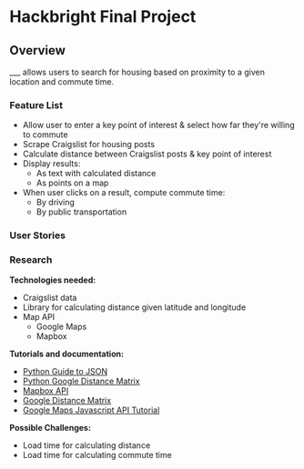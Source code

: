 # Hackbright Final Project


## Overview
___ allows users to search for housing based on proximity to a given location and commute time.

### Feature List
- Allow user to enter a key point of interest & select how far they're willing to commute
- Scrape Craigslist for housing posts
- Calculate distance between Craigslist posts & key point of interest
- Display results:
  - As text with calculated distance
  - As points on a map
- When user clicks on a result, compute commute time:
  - By driving
  - By public transportation


### User Stories

### Research
**Technologies needed:**
- Craigslist data
- Library for calculating distance given latitude and longitude
- Map API
  - Google Maps
  - Mapbox

**Tutorials and documentation:**
- [Python Guide to JSON](http://docs.python-guide.org/en/latest/scenarios/json/)
- [Python Google Distance Matrix](https://github.com/argaen/python-google-distance-matrix)
- [Mapbox API](https://www.mapbox.com/developers/api/directions/)
- [Google Distance Matrix](https://developers.google.com/maps/documentation/distancematrix/intro)
- [Google Maps Javascript API Tutorial](https://developers.google.com/maps/tutorials/fundamentals/adding-a-google-map)

**Possible Challenges:**
- Load time for calculating distance
- Load time for calculating commute time
